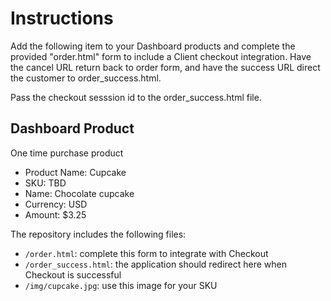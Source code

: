 # Instructions 

 Add the following item to your Dashboard products and complete the provided "order.html" form to include a Client checkout integration. Have the cancel URL return back to order form, and have the success URL direct the customer to order_success.html. 

 Pass the checkout sesssion id to the order_success.html file.

 ## Dashboard Product
One time purchase product
* Product Name: Cupcake
* SKU: TBD
* Name: Chocolate cupcake
* Currency: USD
* Amount: $3.25

 The repository includes the following files:
* `/order.html`: complete this form to integrate with Checkout
* `/order_success.html`: the application should redirect here when Checkout is successful
* `/img/cupcake.jpg`: use this image for your SKU
